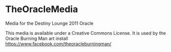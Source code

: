 # TheOracleMedia
Media for the Destiny Lounge 2011 Oracle

This media is available under a Creative Commons License. It is used by the Oracle Burning Man art install 
https://www.facebook.com/theoracleburningman/
